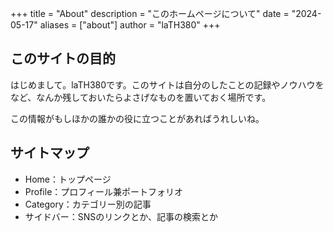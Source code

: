 +++
title = "About"
description = "このホームページについて"
date = "2024-05-17"
aliases = ["about"]
author = "laTH380"
+++

## このサイトの目的
はじめまして。laTH380です。このサイトは自分のしたことの記録やノウハウをなど、なんか残しておいたらよさげなものを置いておく場所です。

この情報がもしほかの誰かの役に立つことがあればうれしいね。

## サイトマップ
- Home：トップページ
- Profile：プロフィール兼ポートフォリオ
- Category：カテゴリー別の記事
- サイドバー：SNSのリンクとか、記事の検索とか